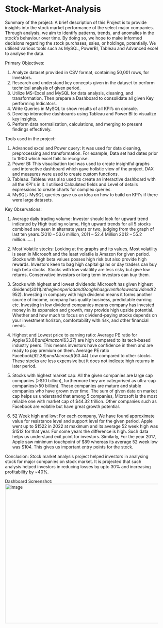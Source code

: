# Stock-Market-Analysis
Summary of the project:
A brief description of this Project is to provide insights into the stock market performance of the select major companies. Through analysis, we aim to identify patterns, trends, and anomalies in the stock’s behaviour over time. By doing so, we hope to make informed decisions regarding the stock purchases, sales, or holdings, potentially. We utilised various tools such as MySQL, PowerBI, Tableau and Advanced excel to analyse the data.


Primary Objectives:
1. Analyze dataset provided in CSV format, containing 50,001 rows, for Investors.
2. Research and understand key concepts given in the dataset to perform technical analysis of given period.
3. Utilize MS-Excel and MySQL for data analysis, cleaning, and transformation. Then prepare a Dashboard to consolidate all given Key performing Indicators.
4. Write Queries in MySQL to show results of all KPI’s on console.
5. Develop interactive dashboards using Tableau and Power BI to visualize key insights.
6. Perform data normalization, calculations, and merging to present findings effectively.

Tools used in the project:
1. Advanced excel and Power query: It was used for data cleaning, preprocessing and transformation. For example, Data set had dates prior to 1900 which excel fails to recognise.
2. Power BI: This visualisation tool was used to create insightful graphs and interactive dashboard which gave holistic view of the project. DAX and measures were used to create custom functions.
3. Tableau: Tableau was also used to create an interactive dashboard with all the KPI's in it. I utilised Calculated fields and Level of details expressions to create charts for complex queries.
4. MySQL: MySQL queries gave us an idea on how to build on KPI's if there were large datasets.

Key Observations:
1. Average daily trading volume: Investor should look for upward trend indicated by High trading volume, High upward trends for all 5 stocks combined are seen in alternate years or two, judging from the graph of last ten years.(2010 – 53.6 million, 2011 – 52.4 Million 2012 – 55.2 million…… )
   
2. Most Volatile stocks: Looking at the graphs and its values, Most volatility is seen in Microsoft and the least volatile is Amazon for given period. Stocks with high beta values posses high risk but also provide high rewards. Investors keen to bag high capital gains or day traders can buy high beta stocks. Stocks with low volatility are less risky but give low returns. Conservative investors or long term investors can buy them.

3. Stocks with highest and lowest dividends: Microsoft has given highest dividend($3011) in the given period and Google has given the lowest dividend($2952). Investing in company with high dividend means it forms another source of income, company has quality business, predictable earning etc. Investing in low dividend companies means company has invested money in its expansion and growth, may provide high upside potential. Whether and how much to focus on dividend-paying stocks depends on your investment horizon, comfortability with risk, and other financial needs.

4. Highest and Lowest price to earning ratio: Average PE ratio for Apple($63.61) and Amazon($63.27) are high compared to its tech-based industry peers. This means investors have confidence in them and are ready to pay premium on them. Average PE ratio Facebook($62.38) and  Microsoft($63.44) Low compared to other stocks. These stocks are less expensive but it does not indicate high returns in later period.

5. Stocks with highest market cap: All the given companies are large cap companies (>$10 billion), furthermore they are categorised as ultra-cap companies(>50 billion). These companies are mature and stable companies who have grown over time. The sum of given data on market cap helps us understand that among 5 companies, Microsoft is the most reliable one with market cap of $44.32 trillion. Other companies such as Facebook are volatile but have great growth potential.

6. 52 Week high and low: For each company, We have found approximate value for resistance level and support level for the given period.
Apple went up to $1522 in 2022 at maximum and its average 52 week high was $1512 for that year.  For some years the difference is high. Such data helps us understand exit point for investors. Similarly, For the year 2017, Apple saw minimum touchpoint of $89 whereas its average 52 week low was $104. This gives us important entry points for the stock.

Conclusion:
Stock market analysis project helped investors in analysing stock for major companies on stock market. It is projected that such analysis helped investors in reducing losses by upto 30% and increasing profitability by ~40%.

Dashboard Screenshot:
<img width="758" height="458" alt="image" src="https://github.com/user-attachments/assets/3ee8e2bf-6b4a-48d5-9c6c-eeef7f4e9c63" />












